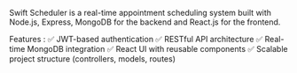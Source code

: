 Swift Scheduler is a real-time appointment scheduling system built with Node.js, Express, MongoDB for the backend and React.js for the frontend.

Features : 
✅ JWT-based authentication
✅ RESTful API architecture
✅ Real-time MongoDB integration
✅ React UI with reusable components
✅ Scalable project structure (controllers, models, routes)


